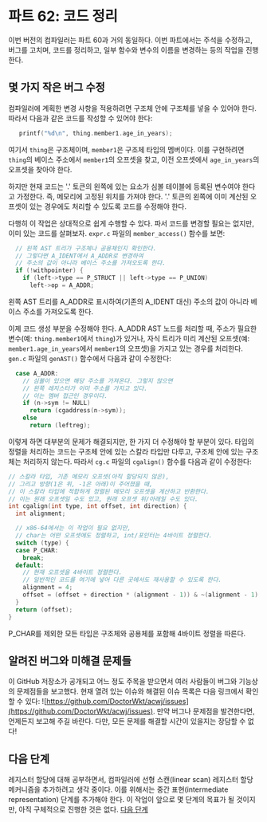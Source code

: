 # 파트 62: 코드 정리

이번 버전의 컴파일러는 파트 60과 거의 동일하다. 이번 파트에서는 주석을 수정하고, 버그를 고치며, 코드를 정리하고, 일부 함수와 변수의 이름을 변경하는 등의 작업을 진행한다.


## 몇 가지 작은 버그 수정

컴파일러에 계획한 변경 사항을 적용하려면 구조체 안에 구조체를 넣을 수 있어야 한다. 따라서 다음과 같은 코드를 작성할 수 있어야 한다:

```c
   printf("%d\n", thing.member1.age_in_years);
```

여기서 `thing`은 구조체이며, `member1`은 구조체 타입의 멤버이다. 이를 구현하려면 `thing`의 베이스 주소에서 `member1`의 오프셋을 찾고, 이전 오프셋에서 `age_in_years`의 오프셋을 찾아야 한다.

하지만 현재 코드는 '.' 토큰의 왼쪽에 있는 요소가 심볼 테이블에 등록된 변수여야 한다고 가정한다. 즉, 메모리에 고정된 위치를 가져야 한다. '.' 토큰의 왼쪽에 이미 계산된 오프셋이 있는 경우에도 처리할 수 있도록 코드를 수정해야 한다.

다행히 이 작업은 상대적으로 쉽게 수행할 수 있다. 파서 코드를 변경할 필요는 없지만, 이미 있는 코드를 살펴보자. `expr.c` 파일의 `member_access()` 함수를 보면:

```c
  // 왼쪽 AST 트리가 구조체나 공용체인지 확인한다.
  // 그렇다면 A_IDENT에서 A_ADDR로 변경하여
  // 주소의 값이 아니라 베이스 주소를 가져오도록 한다.
  if (!withpointer) {
    if (left->type == P_STRUCT || left->type == P_UNION)
      left->op = A_ADDR;
```

왼쪽 AST 트리를 A_ADDR로 표시하여(기존의 A_IDENT 대신) 주소의 값이 아니라 베이스 주소를 가져오도록 한다.

이제 코드 생성 부분을 수정해야 한다. A_ADDR AST 노드를 처리할 때, 주소가 필요한 변수(예: `thing.member1`에서 `thing`)가 있거나, 자식 트리가 미리 계산된 오프셋(예: `member1.age_in_years`에서 `member1`의 오프셋)을 가지고 있는 경우를 처리한다. `gen.c` 파일의 `genAST()` 함수에서 다음과 같이 수정한다:

```c
  case A_ADDR:
    // 심볼이 있으면 해당 주소를 가져온다. 그렇지 않으면
    // 왼쪽 레지스터가 이미 주소를 가지고 있다.
    // 이는 멤버 접근인 경우이다.
    if (n->sym != NULL)
      return (cgaddress(n->sym));
    else
      return (leftreg);
```

이렇게 하면 대부분의 문제가 해결되지만, 한 가지 더 수정해야 할 부분이 있다. 타입의 정렬을 처리하는 코드는 구조체 안에 있는 스칼라 타입만 다루고, 구조체 안에 있는 구조체는 처리하지 않는다. 따라서 `cg.c` 파일의 `cgalign()` 함수를 다음과 같이 수정한다:

```c
// 스칼라 타입, 기존 메모리 오프셋(아직 할당되지 않은),
// 그리고 방향(1은 위, -1은 아래)이 주어졌을 때,
// 이 스칼라 타입에 적합하게 정렬된 메모리 오프셋을 계산하고 반환한다.
// 이는 원래 오프셋일 수도 있고, 원래 오프셋 위/아래일 수도 있다.
int cgalign(int type, int offset, int direction) {
  int alignment;

  // x86-64에서는 이 작업이 필요 없지만,
  // char는 어떤 오프셋에도 정렬하고, int/포인터는 4바이트 정렬한다.
  switch (type) {
  case P_CHAR:
    break;
  default:
    // 현재 오프셋을 4바이트 정렬한다.
    // 일반적인 코드를 여기에 넣어 다른 곳에서도 재사용할 수 있도록 한다.
    alignment = 4;
    offset = (offset + direction * (alignment - 1)) & ~(alignment - 1);
  }
  return (offset);
}
```

P_CHAR를 제외한 모든 타입은 구조체와 공용체를 포함해 4바이트 정렬을 따른다.


## 알려진 버그와 미해결 문제들

이 GitHub 저장소가 공개되고 어느 정도 주목을 받으면서 여러 사람들이 버그와 기능상의 문제점들을 보고했다. 현재 열려 있는 이슈와 해결된 이슈 목록은 다음 링크에서 확인할 수 있다: ![https://github.com/DoctorWkt/acwj/issues](https://github.com/DoctorWkt/acwj/issues). 만약 버그나 문제점을 발견한다면, 언제든지 보고해 주길 바란다. 다만, 모든 문제를 해결할 시간이 있을지는 장담할 수 없다!


## 다음 단계

레지스터 할당에 대해 공부하면서, 컴파일러에 선형 스캔(linear scan) 레지스터 할당 메커니즘을 추가하려고 생각 중이다. 이를 위해서는 중간 표현(intermediate representation) 단계를 추가해야 한다. 이 작업이 앞으로 몇 단계의 목표가 될 것이지만, 아직 구체적으로 진행한 것은 없다. [다음 단계](../63_QBE/Readme.md)


